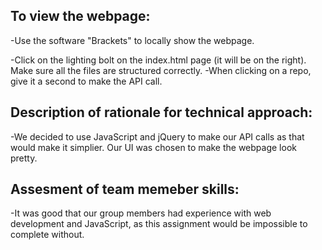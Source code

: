 To view the webpage:
-
-Use the software "Brackets" to locally show the webpage.

-Click on the lighting bolt on the index.html page (it will be on the right). Make sure all the files are structured correctly. 
-When clicking on a repo, give it a second to make the API call. 

Description of rationale for technical approach:
-
-We decided to use JavaScript and jQuery to make our API calls as that would make it simplier. Our UI was chosen to make the webpage look pretty. 

Assesment of team memeber skills:
-
-It was good that our group members had experience with web development and JavaScript, as this assignment would be impossible to complete without. 
